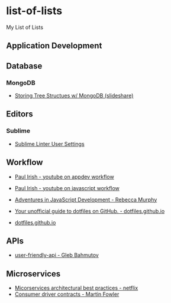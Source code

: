 # list-of-lists
My List of Lists

## Application Development 

## Database
### MongoDB

* [Storing Tree Structues w/ MongoDB (slideshare)](http://www.slideshare.net/voronenko/storing-tree-structures-with-mongodb)

##  Editors
### Sublime

* [Sublime Linter User Settings](http://bl.ocks.org/bretdavidson/3189814)

## Workflow
* [Paul Irish - youtube on appdev workflow](https://www.youtube.com/watch?v=vDbbz-BdyYc)
* [Paul Irish - youtube on javascript workflow](https://www.youtube.com/watch?v=f7AU2Ozu8eo)
* [Adventures in JavaScript Development - Rebecca Murphy](http://rmurphey.com/)
* [Your unofficial guide to dotfiles on GitHub. - dotfiles.github.io](http://dotfiles.github.io/)

* <a href="http://dotfiles.github.io" target="_blank">dotfiles.github.io</a>

## APIs
* [user-friendly-api - Gleb Bahmutov](http://glebbahmutov.com/blog/user-friendly-api/)

## Microservices

* [Micorservices architectural best practices - netflix](https://www.nginx.com/blog/microservices-at-netflix-architectural-best-practices/)
* [Consumer driver contracts - Martin Fowler](http://martinfowler.com/articles/consumerDrivenContracts.html)

